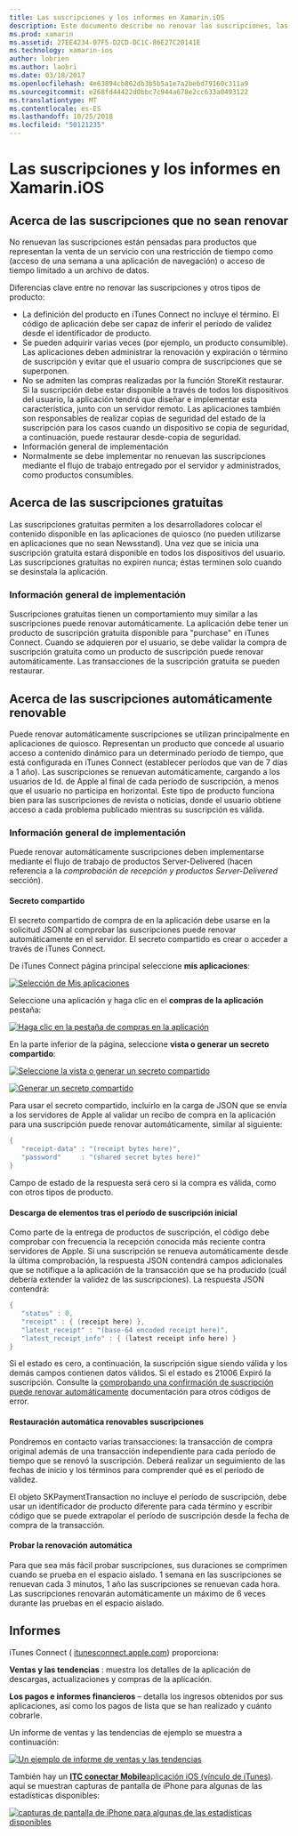 ```yaml
---
title: Las suscripciones y los informes en Xamarin.iOS
description: Este documento describe no renovar las suscripciones, las suscripciones gratuitas, suscripciones puede renovar automáticamente y mediante iTunes Connect para informar sobre estos elementos.
ms.prod: xamarin
ms.assetid: 27EE4234-07F5-D2CD-DC1C-86E27C20141E
ms.technology: xamarin-ios
author: lobrien
ms.author: laobri
ms.date: 03/18/2017
ms.openlocfilehash: 4e63894cb862db3b5b5a1e7a2bebd79160c311a9
ms.sourcegitcommit: e268fd44422d0bbc7c944a678e2cc633a0493122
ms.translationtype: MT
ms.contentlocale: es-ES
ms.lasthandoff: 10/25/2018
ms.locfileid: "50121235"
---
```

# <a name="subscriptions-and-reporting-in-xamarinios"></a>Las suscripciones y los informes en Xamarin.iOS

## <a name="about-non-renewing-subscriptions"></a>Acerca de las suscripciones que no sean renovar

No renuevan las suscripciones están pensadas para productos que representan la venta de un servicio con una restricción de tiempo como (acceso de una semana a una aplicación de navegación) o acceso de tiempo limitado a un archivo de datos.   
   
Diferencias clave entre no renovar las suscripciones y otros tipos de producto:

-  La definición del producto en iTunes Connect no incluye el término. El código de aplicación debe ser capaz de inferir el período de validez desde el identificador de producto. 
-  Se pueden adquirir varias veces (por ejemplo, un producto consumible). Las aplicaciones deben administrar la renovación y expiración o término de suscripción y evitar que el usuario compra de suscripciones que se superponen. 
-  No se admiten las compras realizadas por la función StoreKit restaurar. Si la suscripción debe estar disponible a través de todos los dispositivos del usuario, la aplicación tendrá que diseñar e implementar esta característica, junto con un servidor remoto. Las aplicaciones también son responsables de realizar copias de seguridad del estado de la suscripción para los casos cuando un dispositivo se copia de seguridad, a continuación, puede restaurar desde-copia de seguridad. 
-  Información general de implementación
-  Normalmente se debe implementar no renuevan las suscripciones mediante el flujo de trabajo entregado por el servidor y administrados, como productos consumibles. 


## <a name="about-free-subscriptions"></a>Acerca de las suscripciones gratuitas

Las suscripciones gratuitas permiten a los desarrolladores colocar el contenido disponible en las aplicaciones de quiosco (no pueden utilizarse en aplicaciones que no sean Newsstand). Una vez que se inicia una suscripción gratuita estará disponible en todos los dispositivos del usuario. Las suscripciones gratuitas no expiren nunca; éstas terminen solo cuando se desinstala la aplicación.

### <a name="implementation-overview"></a>Información general de implementación

Suscripciones gratuitas tienen un comportamiento muy similar a las suscripciones puede renovar automáticamente. La aplicación debe tener un producto de suscripción gratuita disponible para "purchase" en iTunes Connect. Cuando se adquieren por el usuario, se debe validar la compra de suscripción gratuita como un producto de suscripción puede renovar automáticamente. Las transacciones de la suscripción gratuita se pueden restaurar.


## <a name="about-auto-renewable-subscriptions"></a>Acerca de las suscripciones automáticamente renovable

Puede renovar automáticamente suscripciones se utilizan principalmente en aplicaciones de quiosco. Representan un producto que concede al usuario acceso a contenido dinámico para un determinado período de tiempo, que está configurada en iTunes Connect (establecer períodos que van de 7 días a 1 año). Las suscripciones se renuevan automáticamente, cargando a los usuarios de Id. de Apple al final de cada período de suscripción, a menos que el usuario no participa en horizontal. Este tipo de producto funciona bien para las suscripciones de revista o noticias, donde el usuario obtiene acceso a cada problema publicado mientras su suscripción es válida.

### <a name="implementation-overview"></a>Información general de implementación

Puede renovar automáticamente suscripciones deben implementarse mediante el flujo de trabajo de productos Server-Delivered (hacen referencia a la *comprobación de recepción y productos Server-Delivered* sección).

#### <a name="shared-secret"></a>Secreto compartido

El secreto compartido de compra de en la aplicación debe usarse en la solicitud JSON al comprobar las suscripciones puede renovar automáticamente en el servidor. El secreto compartido es crear o acceder a través de iTunes Connect.

De iTunes Connect página principal seleccione **mis aplicaciones**:   
   
 [![](subscriptions-and-reporting-images/image2.png "Selección de Mis aplicaciones")](subscriptions-and-reporting-images/image2.png#lightbox)  
 
Seleccione una aplicación y haga clic en el **compras de la aplicación** pestaña:

[![](subscriptions-and-reporting-images/image6.png "Haga clic en la pestaña de compras en la aplicación")](subscriptions-and-reporting-images/image6.png#lightbox)

En la parte inferior de la página, seleccione **vista o generar un secreto compartido**:
   
 [![](subscriptions-and-reporting-images/image40.png "Seleccione la vista o generar un secreto compartido")](subscriptions-and-reporting-images/image40.png#lightbox)

 [![](subscriptions-and-reporting-images/image41.png "Generar un secreto compartido")](subscriptions-and-reporting-images/image41.png#lightbox)   
   
   
   
 Para usar el secreto compartido, incluirlo en la carga de JSON que se envía a los servidores de Apple al validar un recibo de compra en la aplicación para una suscripción puede renovar automáticamente, similar al siguiente:

```csharp
{
   "receipt-data" : "(receipt bytes here)",
   "password"     : "(shared secret bytes here)"
}
```

Campo de estado de la respuesta será cero si la compra es válida, como con otros tipos de producto.

#### <a name="downloading-items-after-the-initial-subscription-term"></a>Descarga de elementos tras el período de suscripción inicial

Como parte de la entrega de productos de suscripción, el código debe comprobar con frecuencia la recepción conocida más reciente contra servidores de Apple. Si una suscripción se renueva automáticamente desde la última comprobación, la respuesta JSON contendrá campos adicionales que se notifique a la aplicación de la transacción que se ha producido (cuál debería extender la validez de las suscripciones). La respuesta JSON contendrá:

```csharp
{
   "status" : 0,
   "receipt" : { (receipt here) },
   "latest_receipt" : "(base-64 encoded receipt here)",
   "latest_receipt_info" : { (latest receipt info here) }
}
```

Si el estado es cero, a continuación, la suscripción sigue siendo válida y los demás campos contienen datos válidos. Si el estado es 21006 Expiró la suscripción. Consulte la [comprobando una confirmación de suscripción puede renovar automáticamente](https://developer.apple.com/library/ios/releasenotes/General/ValidateAppStoreReceipt/Chapters/ValidateRemotely.html) documentación para otros códigos de error.

#### <a name="restoring-auto-renewable-subscriptions"></a>Restauración automática renovables suscripciones

Pondremos en contacto varias transacciones: la transacción de compra original además de una transacción independiente para cada período de tiempo que se renovó la suscripción. Deberá realizar un seguimiento de las fechas de inicio y los términos para comprender qué es el período de validez.   
   
   
   
 El objeto SKPaymentTransaction no incluye el período de suscripción, debe usar un identificador de producto diferente para cada término y escribir código que se puede extrapolar el período de suscripción desde la fecha de compra de la transacción.

#### <a name="testing-auto-renewal"></a>Probar la renovación automática

Para que sea más fácil probar suscripciones, sus duraciones se comprimen cuando se prueba en el espacio aislado. 1 semana en las suscripciones se renuevan cada 3 minutos, 1 año las suscripciones se renuevan cada hora. Las suscripciones renovarán automáticamente un máximo de 6 veces durante las pruebas en el espacio aislado.

## <a name="reporting"></a>Informes

iTunes Connect ( [itunesconnect.apple.com](http://itunesconnect.apple.com)) proporciona:   
   
 **Ventas y las tendencias** : muestra los detalles de la aplicación de descargas, actualizaciones y compras de la aplicación.   
   
 **Los pagos e informes financieros** – detalla los ingresos obtenidos por sus aplicaciones, así como los pagos de lista que se han realizado y cuánto cobrarle.

Un informe de ventas y las tendencias de ejemplo se muestra a continuación:   

 [![](subscriptions-and-reporting-images/image42.png "Un ejemplo de informe de ventas y las tendencias")](subscriptions-and-reporting-images/image42.png#lightbox)   
   
 También hay un [ **ITC conectar Mobile**aplicación iOS (vínculo de iTunes)](http://itunes.apple.com/us/app/itunes-connect-mobile/id376771144?mt=8).
aquí se muestran capturas de pantalla de iPhone para algunas de las estadísticas disponibles:   
   
 [![](subscriptions-and-reporting-images/image43.png "capturas de pantalla de iPhone para algunas de las estadísticas disponibles")](subscriptions-and-reporting-images/image43.png#lightbox)
